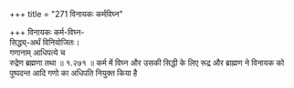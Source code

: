 +++
title = "271 विनायकः कर्मविघ्न"

+++
विनायकः कर्म-विघ्न-  
सिद्ध्य्-अर्थं विनियोजितः।  
गणानाम् आधिपत्ये च  
रुद्रेण ब्रह्मणा तथा  ॥ १.२७१ ॥
कर्म में विघ्न और उसकी सिद्धी के लिए रूद्र और ब्राह्मण 
ने विनायक को पुष्पदन्त आदि गणो का अधिपति 
नियुक्त किया है
